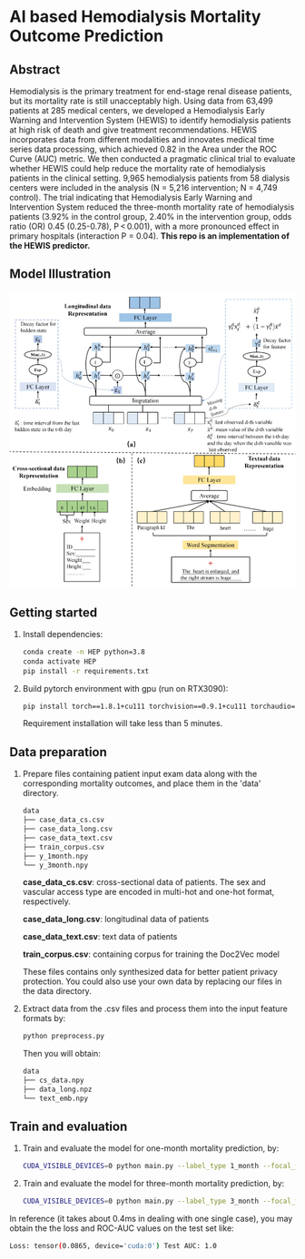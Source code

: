 # AI based Hemodialysis Mortality Outcome Prediction

## Abstract
Hemodialysis is the primary treatment for end-stage renal disease patients, but its mortality rate is still unacceptably high. Using data from 63,499 patients at 285 medical centers, we developed a Hemodialysis Early Warning and Intervention System (HEWIS) to identify hemodialysis patients at high risk of death and give treatment recommendations. HEWIS incorporates data from different modalities and innovates medical time series data processing, which achieved 0.82 in the Area under the ROC Curve (AUC) metric. We then conducted a pragmatic clinical trial to evaluate whether HEWIS could help reduce the mortality rate of hemodialysis patients in the clinical setting. 9,965 hemodialysis patients from 58 dialysis centers were included in the analysis (N = 5,216 intervention; N = 4,749 control). The trial indicating that Hemodialysis Early Warning and Intervention System reduced the three-month mortality rate of hemodialysis patients (3.92% in the control group, 2.40% in the intervention group, odds ratio (OR) 0.45 (0.25-0.78), P < 0.001), with a more pronounced effect in primary hospitals (interaction P = 0.04). **This repo is an implementation of the HEWIS predictor.**

## Model Illustration
![Detailed design of the HEWIS predictor.](model.jpg "Detailed design of the HEWIS predictor.")

## Getting started
1.  Install dependencies:
    ```sh
    conda create -n HEP python=3.8
    conda activate HEP
    pip install -r requirements.txt
    ```
2. Build pytorch environment with gpu (run on RTX3090):
    ```sh
   pip install torch==1.8.1+cu111 torchvision==0.9.1+cu111 torchaudio==0.8.1 -f https://download.pytorch.org/whl/torch_stable.html
    ```
    Requirement installation will take less than 5 minutes.

## Data preparation
1. Prepare files containing patient input exam data along with the corresponding mortality outcomes, and place them in the 'data' directory.
    ``` 
    data
    ├── case_data_cs.csv
    ├── case_data_long.csv
    ├── case_data_text.csv
    ├── train_corpus.csv
    ├── y_1month.npy
    └── y_3month.npy
    ```

    **case_data_cs.csv**: cross-sectional data of patients. The sex and vascular access type are encoded in multi-hot and one-hot format, respectively.

    **case_data_long.csv**: longitudinal data of patients

    **case_data_text.csv**: text data of patients

    **train_corpus.csv**: containing corpus for training the Doc2Vec model

    These files contains only synthesized data for better patient privacy protection. You could also use your own data by replacing our files in the data directory.

2. Extract data from the .csv files and process them into the input feature formats by: 

    ```sh
    python preprocess.py
    ```

    Then you will obtain:

    ```
    data
    ├── cs_data.npy
    ├── data_long.npz
    └── text_emb.npy
    ```

## Train and evaluation

1. Train and evaluate the model for one-month mortality prediction, by:
    ```sh
    CUDA_VISIBLE_DEVICES=0 python main.py --label_type 1_month --focal_weight 0.025
    ```
2. Train and evaluate the model for three-month mortality prediction, by:
    ```sh
    CUDA_VISIBLE_DEVICES=0 python main.py --label_type 3_month --focal_weight 0.07
    ```
In reference (it takes about 0.4ms in dealing with one single case), you may obtain the the loss and ROC-AUC values on the test set like:
 ```sh
Loss: tensor(0.0865, device='cuda:0') Test AUC: 1.0
 ```
